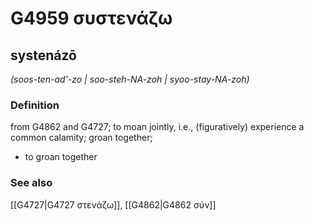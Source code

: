 # G4959 συστενάζω

## systenázō

_(soos-ten-ad'-zo | soo-steh-NA-zoh | syoo-stay-NA-zoh)_

### Definition

from G4862 and G4727; to moan jointly, i.e., (figuratively) experience a common calamity; groan together; 

- to groan together

### See also

[[G4727|G4727 στενάζω]], [[G4862|G4862 σύν]]
